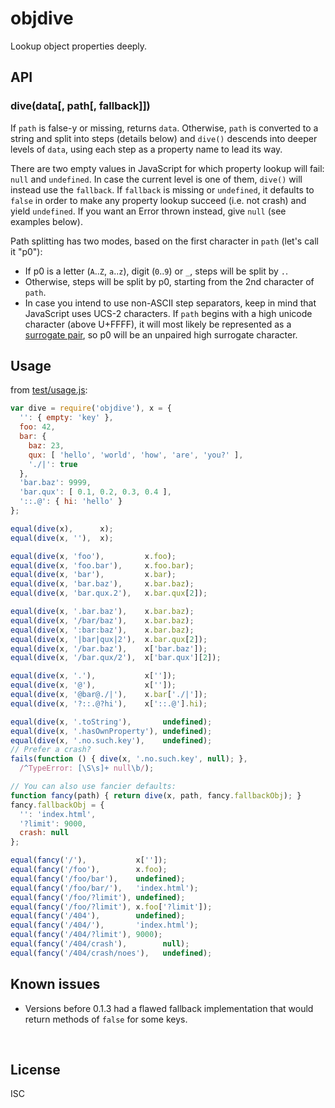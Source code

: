 ﻿
<!--#echo json="package.json" key="name" underline="=" -->
objdive
=======
<!--/#echo -->

<!--#echo json="package.json" key="description" -->
Lookup object properties deeply.
<!--/#echo -->


API
---

### dive(data[, path[, fallback]])

If `path` is false-y or missing, returns `data`.
Otherwise, `path` is converted to a string and split into steps (details below)
and `dive()` descends into deeper levels of `data`, using each step as a
property name to lead its way.

There are two empty values in JavaScript for which property lookup will
fail: `null` and `undefined`. In case the current level is one of them,
`dive()` will instead use the `fallback`.
If `fallback` is missing or `undefined`, it defaults to `false` in order to
make any property lookup succeed (i.e. not crash) and yield `undefined`.
If you want an Error thrown instead, give `null` (see examples below).

Path splitting has two modes, based on the first character in `path`
(let's call it "p0"):
* If p0 is a letter (`A`..`Z`, `a`..`z`), digit (`0`..`9`) or `_`,
  steps will be split by `.`.
* Otherwise, steps will be split by p0,
  starting from the 2nd character of `path`.
* In case you intend to use non-ASCII step separators,
  keep in mind that JavaScript uses UCS-2 characters.
  If `path` begins with a high unicode character (above U+FFFF),
  it will most likely be represented as a [surrogate pair][surrog8],
  so p0 will be an unpaired high surrogate character.


Usage
-----

from [test/usage.js](test/usage.js):

<!--#include file="test/usage.js" start="  //#u" stop="  //#r"
  outdent="  " code="javascript" -->
<!--#verbatim lncnt="62" -->
```javascript
var dive = require('objdive'), x = {
  '': { empty: 'key' },
  foo: 42,
  bar: {
    baz: 23,
    qux: [ 'hello', 'world', 'how', 'are', 'you?' ],
    './|': true
  },
  'bar.baz': 9999,
  'bar.qux': [ 0.1, 0.2, 0.3, 0.4 ],
  '::.@': { hi: 'hello' }
};

equal(dive(x),      x);
equal(dive(x, ''),  x);

equal(dive(x, 'foo'),         x.foo);
equal(dive(x, 'foo.bar'),     x.foo.bar);
equal(dive(x, 'bar'),         x.bar);
equal(dive(x, 'bar.baz'),     x.bar.baz);
equal(dive(x, 'bar.qux.2'),   x.bar.qux[2]);

equal(dive(x, '.bar.baz'),    x.bar.baz);
equal(dive(x, '/bar/baz'),    x.bar.baz);
equal(dive(x, ':bar:baz'),    x.bar.baz);
equal(dive(x, '|bar|qux|2'),  x.bar.qux[2]);
equal(dive(x, '/bar.baz'),    x['bar.baz']);
equal(dive(x, '/bar.qux/2'),  x['bar.qux'][2]);

equal(dive(x, '.'),           x['']);
equal(dive(x, '@'),           x['']);
equal(dive(x, '@bar@./|'),    x.bar['./|']);
equal(dive(x, '?::.@?hi'),    x['::.@'].hi);

equal(dive(x, '.toString'),       undefined);
equal(dive(x, '.hasOwnProperty'), undefined);
equal(dive(x, '.no.such.key'),    undefined);
// Prefer a crash?
fails(function () { dive(x, '.no.such.key', null); },
  /^TypeError: [\S\s]+ null\b/);

// You can also use fancier defaults:
function fancy(path) { return dive(x, path, fancy.fallbackObj); }
fancy.fallbackObj = {
  '': 'index.html',
  '?limit': 9000,
  crash: null
};

equal(fancy('/'),           x['']);
equal(fancy('/foo'),        x.foo);
equal(fancy('/foo/bar'),    undefined);
equal(fancy('/foo/bar/'),   'index.html');
equal(fancy('/foo/?limit'), undefined);
equal(fancy('/foo/?limit'), x.foo['?limit']);
equal(fancy('/404'),        undefined);
equal(fancy('/404/'),       'index.html');
equal(fancy('/404/?limit'), 9000);
equal(fancy('/404/crash'),        null);
equal(fancy('/404/crash/noes'),   undefined);
```
<!--/include-->



<!--#toc stop="scan" -->



Known issues
------------

* Versions before 0.1.3 had a flawed fallback implementation that would
  return methods of `false` for some keys.



&nbsp;

  [surrog8]: https://www.npmjs.com/package/surrog8

License
-------
<!--#echo json="package.json" key=".license" -->
ISC
<!--/#echo -->
